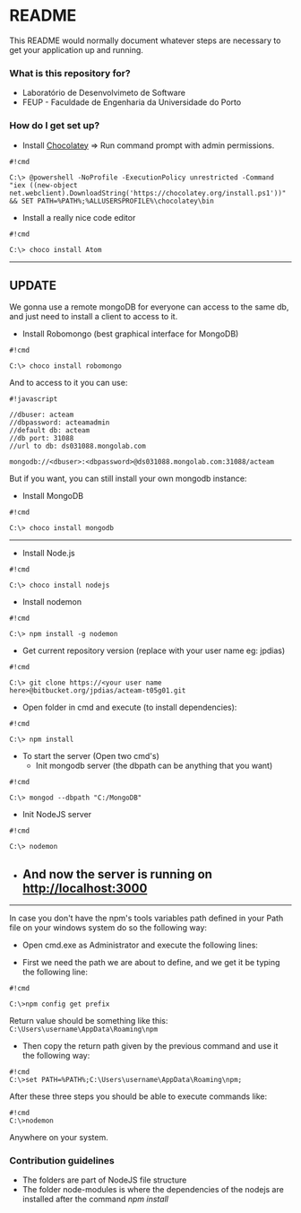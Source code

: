 # README #

This README would normally document whatever steps are necessary to get your application up and running.

### What is this repository for? ###

* Laboratório de Desenvolvimeto de Software
* FEUP -  Faculdade de Engenharia da Universidade do Porto

### How do I get set up? ###

* Install [Chocolatey](http://chocolatey.org/) => Run command prompt with admin permissions.
```
#!cmd

C:\> @powershell -NoProfile -ExecutionPolicy unrestricted -Command "iex ((new-object net.webclient).DownloadString('https://chocolatey.org/install.ps1'))" && SET PATH=%PATH%;%ALLUSERSPROFILE%\chocolatey\bin
```
* Install a really nice code editor
```
#!cmd

C:\> choco install Atom

```
---------------------------------------------------------------------------------

## UPDATE ##

We gonna use a remote mongoDB for everyone can access to the same db, and just need to install a client to access to it.

* Install Robomongo (best graphical interface for MongoDB)

```
#!cmd

C:\> choco install robomongo

```
And to access to it you can use:

```
#!javascript

//dbuser: acteam
//dbpassword: acteamadmin
//default db: acteam
//db port: 31088
//url to db: ds031088.mongolab.com

mongodb://<dbuser>:<dbpassword>@ds031088.mongolab.com:31088/acteam

```

But if you want, you can still install your own mongodb instance:

* Install MongoDB  
```
#!cmd

C:\> choco install mongodb 

```

------------------------------------------------------------------------------------------------------


* Install Node.js
```
#!cmd

C:\> choco install nodejs

```

* Install nodemon
```
#!cmd

C:\> npm install -g nodemon

```

* Get current repository version (replace <your user name here> with your user name eg: jpdias)
```
#!cmd

C:\> git clone https://<your user name here>@bitbucket.org/jpdias/acteam-t05g01.git

```
* Open folder in cmd and execute (to install dependencies):
```
#!cmd

C:\> npm install

```
* To start the server (Open two cmd's)
	* Init mongodb server (the dbpath can be anything that you want)
```
#!cmd

C:\> mongod --dbpath "C:/MongoDB"

```

* Init NodeJS server

```
#!cmd

C:\> nodemon

```
 

* ## And now the server is running on [http://localhost:3000](http://localhost:3000) ##

------------------------------------------------------------------------------------------------------

 In case you don't have the npm's tools variables path defined in your Path file on your windows system do so the following way:
 

* Open cmd.exe as Administrator and execute the following lines:

* First we need the path we are about to define, and we get it be typing the following line:

```
#!cmd

C:\>npm config get prefix

```

Return value should be something like this:  ``` C:\Users\username\AppData\Roaming\npm ```

 
 * Then copy the return path given by the previous command and use it the following way:

```
#!cmd
C:\>set PATH=%PATH%;C:\Users\username\AppData\Roaming\npm;

```

After these three steps you should be able to execute commands like:

```
#!cmd
C:\>nodemon

```

Anywhere on your system.


### Contribution guidelines ###
* The folders are part of NodeJS file structure
* The folder node-modules is where the dependencies of the nodejs are installed after the command *npm install*
